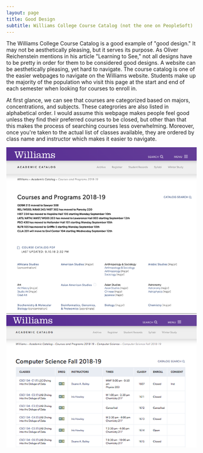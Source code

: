 ```yaml
---
layout: page
title: Good Design 
subtitle: Williams College Course Catalog (not the one on PeopleSoft) 
---
```


The Williams College Course Catalog is a good example of "good design." It may not be aesthetically pleasing, but it serves its purpose. As Oliver Reichenstein mentions in his article "Learning to See," not all designs have to be pretty in order for them to be considered good designs. A website can be aesthetically pleasing, yet hard to navigate. The course catalog is one of the easier webpages to navigate on the Williams website. Students make up the majority of the population who visit this page at the start and end of each semester when looking for courses to enroll in. 

At first glance, we can see that courses are categorized based on majors, concentrations, and subjects. These categrories are also listed in alphabetical order. I would assume this webpage makes people feel good unless they find their preferred courses to be closed, but other than that this makes the process of searching courses less overwhelming. Moreover, once you're taken to the actual list of classes available, they are ordered by class name and instructor which makes it easier to navigate. 

![coursecatalog](/img/coursecatalog.png)
![c1](/img/c1.png)








